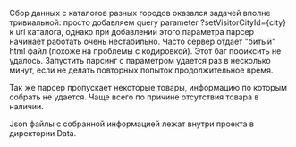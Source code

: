Сбор данных с каталогов разных городов оказался задачей вполне тривиальной: просто добавляем query parameter ?setVisitorCityId={city} к url каталога,
однако при добавлении этого параметра парсер начинает работать очень нестабильно. Часто сервер отдает "битый" html файл (похоже на проблемы с кодировкой).
Этот баг пофиксить не удалось. Запустить парсинг с параметром удается раз в несколько минут, если не делать повторных попыток продолжительное время.

Так же парсер пропускает некоторые товары, информацию по которым собрать не удается. Чаще всего по причине отсутствия товара в наличии.

Json файлы с собранной информацией лежат внутри проекта в директории Data. 
